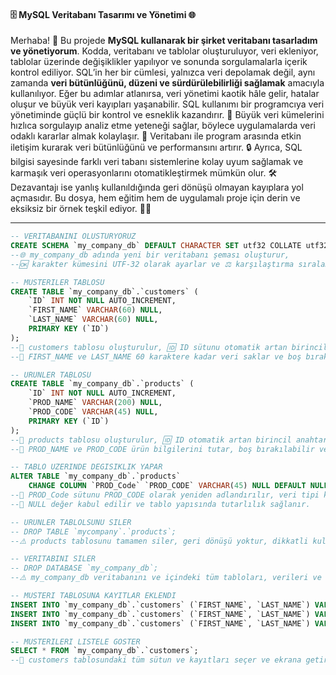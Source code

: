 #### 🗄️ MySQL Veritabanı Tasarımı ve Yönetimi 🌐

Merhaba! 👋 Bu projede **MySQL kullanarak bir şirket veritabanı tasarladım ve yönetiyorum**. Kodda, veritabanı ve tablolar oluşturuluyor, veri ekleniyor, tablolar üzerinde değişiklikler yapılıyor ve sonunda sorgulamalarla içerik kontrol ediliyor. SQL’in her bir cümlesi, yalnızca veri depolamak değil, aynı zamanda **veri bütünlüğünü, düzeni ve sürdürülebilirliği sağlamak** amacıyla kullanılıyor. Eğer bu adımlar atlanırsa, veri yönetimi kaotik hâle gelir, hatalar oluşur ve büyük veri kayıpları yaşanabilir. SQL kullanımı bir programcıya veri yönetiminde güçlü bir kontrol ve esneklik kazandırır. 💾 Büyük veri kümelerini hızlıca sorgulayıp analiz etme yeteneği sağlar, böylece uygulamalarda veri odaklı kararlar almak kolaylaşır. 🚀 Veritabanı ile program arasında etkin iletişim kurarak veri bütünlüğünü ve performansını artırır. 🔒 Ayrıca, SQL bilgisi sayesinde farklı veri tabanı sistemlerine kolay uyum sağlamak ve karmaşık veri operasyonlarını otomatikleştirmek mümkün olur. 🛠️ Dezavantajı ise yanlış kullanıldığında geri dönüşü olmayan kayıplara yol açmasıdır. Bu dosya, hem eğitim hem de uygulamalı proje için derin ve eksiksiz bir örnek teşkil ediyor. 🚀💾

---

```sql
-- VERITABANINI OLUSTURYORUZ
CREATE SCHEMA `my_company_db` DEFAULT CHARACTER SET utf32 COLLATE utf32_bin;
--🌐 my_company_db adında yeni bir veritabanı şeması oluşturur,
--🆗 karakter kümesini UTF-32 olarak ayarlar ve ⚖️ karşılaştırma sıralamasını binary düzeyde hassas ve büyük/küçük harf duyarlı yapar.

-- MUSTERILER TABLOSU
CREATE TABLE `my_company_db`.`customers` (
    `ID` INT NOT NULL AUTO_INCREMENT,
    `FIRST_NAME` VARCHAR(60) NULL,
    `LAST_NAME` VARCHAR(60) NULL,
    PRIMARY KEY (`ID`)
);
--🏢 customers tablosu oluşturulur, 🆔 ID sütunu otomatik artan birincil anahtar olur,
--📝 FIRST_NAME ve LAST_NAME 60 karaktere kadar veri saklar ve boş bırakılabilir, kayıtlar düzenli ve yönetilebilir şekilde depolanır.

-- URUNLER TABLOSU
CREATE TABLE `my_company_db`.`products` (
    `ID` INT NOT NULL AUTO_INCREMENT,
    `PROD_NAME` VARCHAR(200) NULL,
    `PROD_CODE` VARCHAR(45) NULL,
    PRIMARY KEY (`ID`)
);
--🏢 products tablosu oluşturulur, 🆔 ID otomatik artan birincil anahtar,
--📝 PROD_NAME ve PROD_CODE ürün bilgilerini tutar, boş bırakılabilir ve veri yönetimi güvenli hale gelir.

-- TABLO UZERINDE DEGISIKLIK YAPAR
ALTER TABLE `my_company_db`.`products`
    CHANGE COLUMN `PROD_Code` `PROD_CODE` VARCHAR(45) NULL DEFAULT NULL;
--🔧 PROD_Code sütunu PROD_CODE olarak yeniden adlandırılır, veri tipi korunur,
--📝 NULL değer kabul edilir ve tablo yapısında tutarlılık sağlanır.

-- URUNLER TABLOLSUNU SILER
-- DROP TABLE `mycompany`.`products`;
--⚠️ products tablosunu tamamen siler, geri dönüşü yoktur, dikkatli kullanılmalıdır.

-- VERITABINI SILER
-- DROP DATABASE `my_company_db`;
--⚠️ my_company_db veritabanını ve içindeki tüm tabloları, verileri ve ilişkileri siler, mutlak dikkat gerektirir.

-- MUSTERI TABLOSUNA KAYITLAR EKLENDI
INSERT INTO `my_company_db`.`customers` (`FIRST_NAME`, `LAST_NAME`) VALUES ('Hüseyin', 'AYDIN');
INSERT INTO `my_company_db`.`customers` (`FIRST_NAME`, `LAST_NAME`) VALUES ('Hasan', 'Fefer');
INSERT INTO `my_company_db`.`customers` (`FIRST_NAME`, `LAST_NAME`) VALUES ('Müstakime', 'Sütçü');

-- MUSTERILERI LISTELE GOSTER
SELECT * FROM `my_company_db`.`customers`;
--🧐 customers tablosundaki tüm sütun ve kayıtları seçer ve ekrana getirir, tablo içeriğini inceleme ve doğrulama imkanı sağlar.
